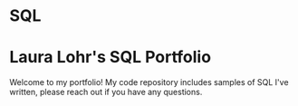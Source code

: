 # SQL
# Laura Lohr's SQL Portfolio
Welcome to my portfolio! My code repository includes samples of SQL I've written, please reach out if you have any questions. 
